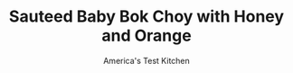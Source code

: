 ---
layout: ../../layouts/MarkdownPostLayout.astro
title: Sauteed Baby Bok Choy with Honey and Orange
author: America's Test Kitchen
pubDate: 2023-03-15
description: "How do you get the most flavor out of this quick-cooking vegetable? Brown it."
image_url: https://res.cloudinary.com/hksqkdlah/image/upload/ar_1:1,c_fill,dpr_2.0,f_auto,fl_lossy.progressive.strip_profile,g_faces:auto,q_auto:low,w_344/SFS_Sauteed-Baby-Bok-Choy-with-Honey-and-Orange-14_wyz6gq
tags: ["Side Dishes","Vegetables","Quick"]
calories: 281
protein: 2
carbohydrates: 8
fats: 
fiber: 2
ingredients: ["1 1/2 pounds, baby bok choy","1 , scallion, sliced thin","2 teaspoons, honey","2 teaspoons, grated orange zest","1 tablespoon, vegetable oil","1/2 teaspoon, table salt"]
serves: 4
time: "35 minutes"
instructions: ["Cut dark green leaves from bok choy stalks. Chop leaves coarse. Place leaves in large bowl and cover with water; swish around to remove sand. Remove leaves from water, transfer to salad spinner, and spin dry; transfer leaves to clean bowl and set aside.","Cut off bottom ¼ inch of bok choy base and discard. Pull bok choy stalks downward to snap off at base until you reach core; discard core. Repeat washing and spinning with stalks. Pat stalks dry with paper towels if still wet.","Combine scallion, honey, and orange zest in small bowl. Heat oil in 12-inch nonstick skillet over medium-high heat until just smoking. Add stalks, sprinkle with salt, and cook, without stirring, until beginning to brown on bottom, about 5 minutes. Stir and continue to cook until stalks are just tender, about 1 minute longer.","Add leaves and scallion mixture and cook, turning constantly with tongs, until leaves are wilted, about 1 minute. Remove skillet from heat and season bok choy with salt to taste. Transfer to platter and serve."]
nutrition: ["414 mg Potassium","50 mg Phosphorus","134 mg Calcium","22 mg Magnesium","306 mg Sodium","3 g Fat","2 g Monounsaturated","47 mg Vitamin C","2 g Fiber","135 µg Folate (food)","5 g Sugars","76 µg Vitamin K","163 g Water","8 g Carbs","135 µg Folate equivalent (total)","2 g Protein","28 µg Vitamin A","70 kcal Energy","2 g Sugars, added","281 calories"]
notes: "Bok choy can sometimes be sandy near the inner base of the head. Look for this sand when youre separating the stalks and make sure to remove it during rinsing. Look for heads of bok choy that weigh 4 to 6 ounces each."
---